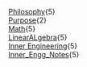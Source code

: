 [Philosophy](philosophy.md){5}   
[Purpose](purpose.md){2}      
[Math](math.md){5}   
[LinearALgebra](linear_algebra.md){5}  
[Inner Engineering](inner_engg.md){5}    
[Inner_Engg_Notes](inner_engg_notes.md){5}  
